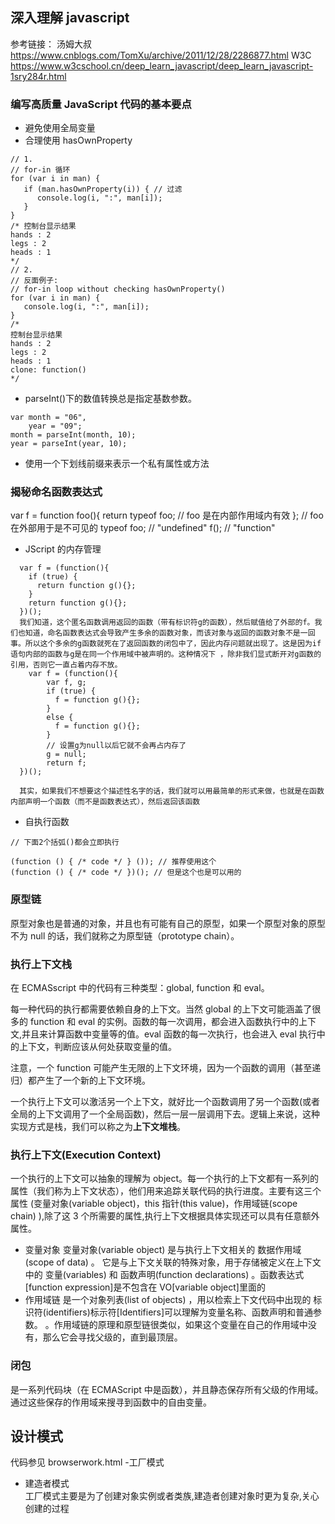 ## 深入理解 javascript

参考链接： 汤姆大叔 https://www.cnblogs.com/TomXu/archive/2011/12/28/2286877.html
W3C https://www.w3cschool.cn/deep_learn_javascript/deep_learn_javascript-1sry284r.html

### 编写高质量 JavaScript 代码的基本要点

- 避免使用全局变量
- 合理使用 hasOwnProperty

```
// 1.
// for-in 循环
for (var i in man) {
   if (man.hasOwnProperty(i)) { // 过滤
      console.log(i, ":", man[i]);
   }
}
/* 控制台显示结果
hands : 2
legs : 2
heads : 1
*/
// 2.
// 反面例子:
// for-in loop without checking hasOwnProperty()
for (var i in man) {
   console.log(i, ":", man[i]);
}
/*
控制台显示结果
hands : 2
legs : 2
heads : 1
clone: function()
*/
```

- parseInt()下的数值转换总是指定基数参数。

```
var month = "06",
    year = "09";
month = parseInt(month, 10);
year = parseInt(year, 10);
```

- 使用一个下划线前缀来表示一个私有属性或方法

### 揭秘命名函数表达式

var f = function foo(){
return typeof foo; // foo 是在内部作用域内有效
};
// foo 在外部用于是不可见的
typeof foo; // "undefined"
f(); // "function"

- JScript 的内存管理

```
  var f = (function(){
    if (true) {
      return function g(){};
    }
    return function g(){};
  })();
  我们知道，这个匿名函数调用返回的函数（带有标识符g的函数），然后赋值给了外部的f。我们也知道，命名函数表达式会导致产生多余的函数对象，而该对象与返回的函数对象不是一回事。所以这个多余的g函数就死在了返回函数的闭包中了，因此内存问题就出现了。这是因为if语句内部的函数与g是在同一个作用域中被声明的。这种情况下 ，除非我们显式断开对g函数的引用，否则它一直占着内存不放。
    var f = (function(){
        var f, g;
        if (true) {
          f = function g(){};
        }
        else {
          f = function g(){};
        }
        // 设置g为null以后它就不会再占内存了
        g = null;
        return f;
  })();

  其实，如果我们不想要这个描述性名字的话，我们就可以用最简单的形式来做，也就是在函数内部声明一个函数（而不是函数表达式），然后返回该函数
```

- 自执行函数

```
// 下面2个括弧()都会立即执行

(function () { /* code */ } ()); // 推荐使用这个
(function () { /* code */ })(); // 但是这个也是可以用的
```

### 原型链

原型对象也是普通的对象，并且也有可能有自己的原型，如果一个原型对象的原型不为 null 的话，我们就称之为原型链（prototype chain）。

### 执行上下文栈

在 ECMASscript 中的代码有三种类型：global, function 和 eval。

每一种代码的执行都需要依赖自身的上下文。当然 global 的上下文可能涵盖了很多的 function 和 eval 的实例。函数的每一次调用，都会进入函数执行中的上下文,并且来计算函数中变量等的值。eval 函数的每一次执行，也会进入 eval 执行中的上下文，判断应该从何处获取变量的值。

注意，一个 function 可能产生无限的上下文环境，因为一个函数的调用（甚至递归）都产生了一个新的上下文环境。

一个执行上下文可以激活另一个上下文，就好比一个函数调用了另一个函数(或者全局的上下文调用了一个全局函数)，然后一层一层调用下去。逻辑上来说，这种实现方式是栈，我们可以称之为**上下文堆栈**。

### 执行上下文(Execution Context)

一个执行的上下文可以抽象的理解为 object。每一个执行的上下文都有一系列的属性（我们称为上下文状态），他们用来追踪关联代码的执行进度。主要有这三个属性 (变量对象(variable object)，this 指针(this value)，作用域链(scope chain) ),除了这 3 个所需要的属性,执行上下文根据具体实现还可以具有任意额外属性。

- 变量对象 变量对象(variable object) 是与执行上下文相关的 数据作用域(scope of data) 。
  它是与上下文关联的特殊对象，用于存储被定义在上下文中的 变量(variables) 和 函数声明(function declarations) 。函数表达式[function expression]是不包含在 VO[variable object]里面的
- 作用域链 是一个对象列表(list of objects) ，用以检索上下文代码中出现的 标识符(identifiers)标示符[Identifiers]可以理解为变量名称、函数声明和普通参数。 。作用域链的原理和原型链很类似，如果这个变量在自己的作用域中没有，那么它会寻找父级的，直到最顶层。

### 闭包

是一系列代码块（在 ECMAScript 中是函数），并且静态保存所有父级的作用域。通过这些保存的作用域来搜寻到函数中的自由变量。

## 设计模式

代码参见 browserwork.html -工厂模式

- 建造者模式  
   工厂模式主要是为了创建对象实例或者类族,建造者创建对象时更为复杂,关心创建的过程
